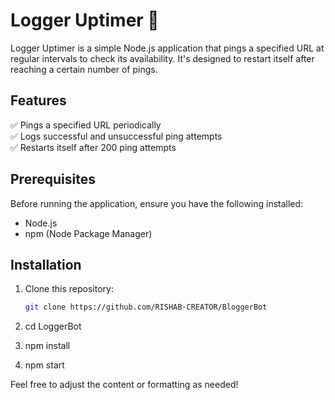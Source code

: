 # Logger Uptimer 🚀

Logger Uptimer is a simple Node.js application that pings a specified URL at regular intervals to check its availability. It's designed to restart itself after reaching a certain number of pings.

## Features

✅ Pings a specified URL periodically  
✅ Logs successful and unsuccessful ping attempts  
✅ Restarts itself after 200 ping attempts  

## Prerequisites

Before running the application, ensure you have the following installed:

- Node.js
- npm (Node Package Manager)

## Installation

1. Clone this repository:

   ```bash
   git clone https://github.com/RISHAB-CREATOR/BloggerBot
   
2. cd LoggerBot
3. npm install
4. npm start



Feel free to adjust the content or formatting as needed!
